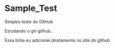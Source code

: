 # Sample_Test
Simples teste do GitHub

Estudando o git-github..

Essa linha eu adicionei diretamente no site do github
